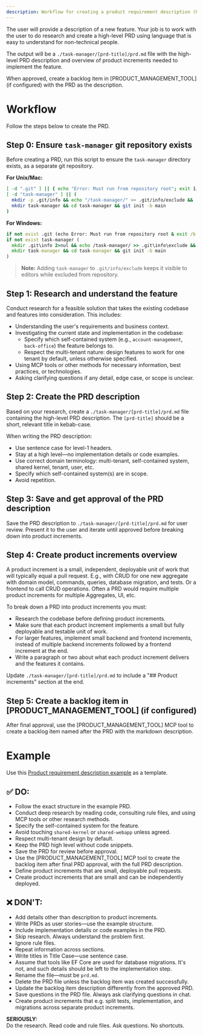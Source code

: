 ```yaml
---
description: Workflow for creating a product requirement description (PRD)
---
```


The user will provide a description of a new feature. Your job is to work with the user to do research and create a high-level PRD using language that is easy to understand for non-technical people.

The output will be a `./task-manager/[prd-title]/prd.md` file with the high-level PRD description and overview of product increments needed to implement the feature.

When approved, create a backlog item in [PRODUCT_MANAGEMENT_TOOL] (if configured) with the PRD as the description.

# Workflow

Follow the steps below to create the PRD.

## Step 0: Ensure `task-manager` git repository exists

Before creating a PRD, run this script to ensure the `task-manager` directory exists, as a separate git repository.

**For Unix/Mac:**
```bash
[ -d ".git" ] || { echo "Error: Must run from repository root"; exit 1; }
[ -d "task-manager" ] || (
  mkdir -p .git/info && echo "/task-manager/" >> .git/info/exclude &&
  mkdir task-manager && cd task-manager && git init -b main
)
```

**For Windows:**
```cmd
if not exist .git (echo Error: Must run from repository root & exit /b 1)
if not exist task-manager (
  mkdir .git\info 2>nul && echo /task-manager/ >> .git\info\exclude &&
  mkdir task-manager && cd task-manager && git init -b main
)
```

> **Note:** Adding `task-manager` to `.git/info/exclude` keeps it visible to editors while excluded from repository.

## Step 1: Research and understand the feature

Conduct research for a feasible solution that takes the existing codebase and features into consideration. This includes:
- Understanding the user's requirements and business context.
- Investigating the current state and implementation in the codebase:
  - Specify which self-contained system (e.g., `account-management`, `back-office`) the feature belongs to.
  - Respect the multi-tenant nature: design features to work for one tenant by default, unless otherwise specified.
- Using MCP tools or other methods for necessary information, best practices, or technologies.
- Asking clarifying questions if any detail, edge case, or scope is unclear.

## Step 2: Create the PRD description

Based on your research, create a `./task-manager/[prd-title]/prd.md` file containing the high-level PRD description. The `[prd-title]` should be a short, relevant title in kebab-case.

When writing the PRD description:
- Use sentence case for level-1 headers.
- Stay at a high level—no implementation details or code examples.
- Use correct domain terminology: multi-tenant, self-contained system, shared kernel, tenant, user, etc.
- Specify which self-contained system(s) are in scope.
- Avoid repetition.

## Step 3: Save and get approval of the PRD description

Save the PRD description to `./task-manager/[prd-title]/prd.md` for user review. Present it to the user and iterate until approved before breaking down into product increments.

## Step 4: Create product increments overview

A product increment is a small, independent, deployable unit of work that will typically equal a pull request. E.g., with CRUD for one new aggregate with domain model, commands, queries, database migration, and tests. Or a frontend to call CRUD operations. Often a PRD would require multiple product increments for multiple Aggregates, UI, etc. 

To break down a PRD into product increments you must:

- Research the codebase before defining product increments.
- Make sure that each product increment implements a small but fully deployable and testable unit of work.
- For larger features, implement small backend and frontend increments, instead of multiple backend increments followed by a frontend increment at the end.
- Write a paragraph or two about what each product increment delivers and the features it contains.

Update `./task-manager/[prd-title]/prd.md` to include a "## Product increments" section at the end.

## Step 5: Create a backlog item in [PRODUCT_MANAGEMENT_TOOL] (if configured)

After final approval, use the [PRODUCT_MANAGEMENT_TOOL] MCP tool to create a backlog item named after the PRD with the markdown description.

# Example

Use this [Product requirement description example](/.windsurf/workflows/samples/example-prd.md) as a template.

## ✅ DO:
- Follow the exact structure in the example PRD.
- Conduct deep research by reading code, consulting rule files, and using MCP tools or other research methods.
- Specify the self-contained system for the feature.
- Avoid touching `shared-kernel` or `shared-webapp` unless agreed.
- Respect multi-tenant design by default.
- Keep the PRD high level without code snippets.
- Save the PRD for review before approval.
- Use the [PRODUCT_MANAGEMENT_TOOL] MCP tool to create the backlog item after final PRD approval, with the full PRD description.
- Define product increments that are small, deployable pull requests.
- Create product increments that are small and can be independently deployed.

## ❌ DON'T:
- Add details other than description to product increments.
- Write PRDs as user stories—use the example structure.
- Include implementation details or code examples in the PRD.
- Skip research. Always understand the problem first.
- Ignore rule files.
- Repeat information across sections.
- Write titles in Title Case—use sentence case.
- Assume that tools like EF Core are used for database migrations. It's not, and such details should be left to the implementation step.
- Rename the file—must be `prd.md`.
- Delete the PRD file unless the backlog item was created successfully.
- Update the backlog item description differently from the approved PRD.
- Save questions in the PRD file. Always ask clarifying questions in chat.
- Create product increments that e.g. split tests, implementation, and migrations across separate product increments.

**SERIOUSLY:**  
Do the research. Read code and rule files. Ask questions. No shortcuts.
